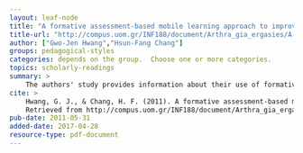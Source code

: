 ```yaml
---
layout: leaf-node
title: "A formative assessment-based mobile learning approach to improving the learning attitudes and achievements of students"
title-url: "http://compus.uom.gr/INF188/document/Arthra_gia_ergasies/A-formative-assessment-based-mobile-learning-approach-to-improving-the-learning-attitudes-and-achievements-of-students-.pdf"
author: ["Gwo-Jen Hwang","Hsun-Fang Chang"]
groups: pedagogical-styles
categories: depends on the group.  Choose one or more categories.
topics: scholarly-readings
summary: >
    The authors' study provides information about their use of formative-learning in a mobile-learning environment.
cite: >
    Hwang, G. J., & Chang, H. F. (2011). A formative assessment-based mobile learning approach to improving the learning attitudes and achievements of students. Computers & Education, 56(4), 1023-1031.
    Retrieved from http://compus.uom.gr/INF188/document/Arthra_gia_ergasies/A-formative-assessment-based-mobile-learning-approach-to-improving-the-learning-attitudes-and-achievements-of-students-.pdf
pub-date: 2011-05-31
added-date: 2017-04-28
resource-type: pdf-document
---
```

